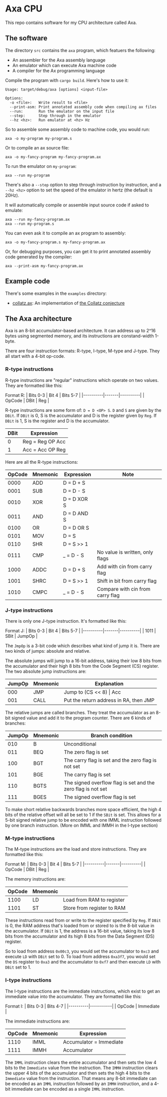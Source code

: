 # Axa CPU

This repo contains software for my CPU architecture called Axa.

## The software

The directory `src` contains the `axa` program, which featuers the following:

* An assembler for the Axa assembly language
* An emulator which can execute Axa machine code
* A compiler for the Ax programming language

Compile the program with `cargo build`. Here's how to use it:

```
Usage: target/debug/axa [options] <input-file>

Options:
  -o <file>:   Write result to <file>
  --print-asm: Print annotated assembly code when compiling ax files
  --run:       Run the emulator on the input file
  --step:      Step through in the emulator
  --hz <hz>:   Run emulator at <hz> Hz
```

So to assemble some assembly code to machine code, you would run:

	axa -o my-program my-program.s

Or to compile an ax source file:

	axa -o my-fancy-program my-fancy-program.ax

To run the emulator on `my-program`:

	axa --run my-program

There's also a `--step` option to step through instruction
by instruction, and a `--hz <hz>` option to set the speed
of the emulator in hertz (the default is 20Hz).

It will automatically compile or assemble input source code if asked to emulate:

	axa --run my-fancy-program.ax
	axa --run my-program.s

You can even ask it to compile an ax program to assembly:

	axa -o my-fancy-program.s my-fancy-program.ax

Or, for debugging purposes, you can get it to print
annotated assembly code generated by the compiler:

	axa --print-asm my-fancy-program.ax

## Example code

There's some examples in the `examples` directory:

* [collatz.ax](examples/collatz.ax): An implementation of [the Collatz conjecture](https://en.wikipedia.org/wiki/Collatz_conjecture)

## The Axa architecture

Axa is an 8-bit accumulator-based architecture.
It can address up to 2^16 bytes using segmented memory,
and its instructions are constand-width 1-byte.

There are four instruction formats: R-type, I-type, M-type and J-type.
They all start with a 4-bit op-code.

### R-type instructions

R-type instructions are "regular" instructions which operate on two values.
They are formatted like this:

Format R:
| Bits 0-3 | Bit 4 | Bits 5-7 |
|----------|-------|----------|
| OpCode   | DBit  | Reg      |

R-type instructions are some form of: `D = D <OP> S`.
`D` and `S` are given by the `DBit`. If `DBit` is 0, S is the accumulator and D
is the register given by `Reg`. If `DBit` is 1, S is the register and D is the
accumulator.

| DBit | Expression       |
|------|------------------|
| 0    | Reg = Reg OP Acc |
| 1    | Acc = Acc OP Reg |

Here are all the R-type instructions:

| OpCode | Mnemonic | Expression  | Note                             |
|--------|----------|-------------|----------------------------------|
| 0000   | ADD      | D = D + S   |                                  |
| 0001   | SUB      | D = D - S   |                                  |
| 0010   | XOR      | D = D XOR S |                                  |
| 0011   | AND      | D = D AND S |                                  |
| 0100   | OR       | D = D OR S  |                                  |
| 0101   | MOV      | D = S       |                                  |
| 0110   | SHR      | D = S >> 1  |                                  |
| 0111   | CMP      | _ = D - S   | No value is written, only flags  |
| 1000   | ADDC     | D = D + S   | Add with cin from carry flag     |
| 1001   | SHRC     | D = S >> 1  | Shift in bit from carry flag     |
| 1010   | CMPC     | _ = D - S   | Compare with cin from carry flag |

### J-type instructions

There is only one J-type instruction. It's formatted like this:

Format J:
| Bits 0-3 | Bit 4 | Bits 5-7 |
|----------|-------|----------|
| 1011     | SBit  | JumpOp   |

The `JmpOp` is a 3-bit code which describes what kind of jump it is.
There are two kinds of jumps: absolute and relative.

The absolute jumps will jump to a 16-bit address, taking their low 8 bits from
the accumulator and their high 8 bits from the Code Segment (CS) register.
The two absolute jump instructions are:

| JumpOp | Mnemonic | Explanation                            |
|--------|----------|----------------------------------------|
| 000    | JMP      | Jump to (CS << 8) \| Acc               |
| 001    | CALL     | Put the return address in RA, then JMP |

The relative jumps are called branches.
They treat the accumulator as an 8-bit signed value
and add it to the program counter. There are 6 kinds of branches:

| JumpOp | Mnemonic | Branch condition                                             |
|--------|----------|--------------------------------------------------------------|
| 010    | B        | Unconditional                                                |
| 011    | BEQ      | The zero flag is set                                         |
| 100    | BGT      | The carry flag is set and the zero flag is not set           |
| 101    | BGE      | The carry flag is set                                        |
| 110    | BGTS     | The signed overflow flag is set and the zero flag is not set |
| 111    | BGES     | The signed overflow flag is set                              |

To make short relative backwards branches more space efficient,
the high 4 bits of the relative offset will all be set to 1 if the `SBit` is set.
This allows for a 5-bit signed relative jump to be encoded with one IMML instruction
followed by one branch instruction. (More on IMML and IMMH in the I-type section)

### M-type instructions

The M-type instructions are the load and store instructions. They are formatted like this:

Format M:
| Bits 0-3 | Bit 4 | Bits 5-7 |
|----------|-------|----------|
| OpCode   | DBit  | Reg      |

The memory instructions are:

| OpCode | Mnemonic |                            |
|--------|----------|----------------------------|
| 1100   | LD       | Load from RAM to register  |
| 1101   | ST       | Store from register to RAM |

These instructions read from or write to the register specified by `Reg`.
If `DBit` is 0, the RAM address that's loaded from or stored to is the
8-bit value in the accumulator. If `DBit` is 1, the address is a 16-bit value,
taking its low 8 bits from the accumulator and its high 8 bits from
the Data Segment (DS) register.

So to load from address `0x00c3`, you would set the accumulator to `0xc3` and
execute `LD` with `DBit` set to 0. To load from address `0xa3f7`, you would
set the `DS` register to `0xa3` and the accumulator to `0xf7` and then execute
`LD` with `DBit` set to 1.

### I-type instructions

The I-type instructions are the immediate instructions, which exist to get
an immediate value into the accumulator.
They are formatted like this:

Format I:
| Bits 0-3 | Bits 4-7  |
|----------|-----------|
| OpCode   | Immediate |

The immediate instructions are:

| OpCode | Mnemonic | Expression                      |
|--------|----------|---------------------------------|
| 1110   | IMML     | Accumulator = Immediate         |
| 1111   | IMMH     | Accumulator |= (Immediate << 4) |

The `IMML` instruction clears the entire accumulator and then sets the low 4 bits
to the `Immediate` value from the instruction.
The `IMMH` instruction clears the upper 4 bits of the accumulator and then sets
the high 4 bits to the `Immediate` value from the instruction.
That means any 8-bit immediate can be encoded as an `IMML` instruction
followed by an `IMMH` instruction, and a 4-bit immediate can be encoded as a single
`IMML` instruction.
